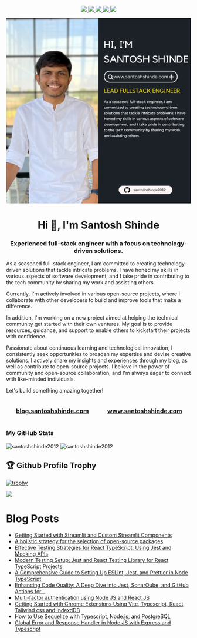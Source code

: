 <p align="center"> 
 <a href="https://twitter.com/shindesan2012" alt="santosh shinde github stats">
   <img src="https://img.shields.io/badge/-@shindesan2012-%231DA1F2?style=flat-square&logo=twitter&logoColor=ffffff" />
 </a>
 <a href="https://github.com/santoshshinde2012" alt="santosh shinde github stats">
   <img src="https://img.shields.io/badge/-@santoshshinde2012-%23181717?style=flat-square&logo=github" />
 </a>
 <a href="https://www.linkedin.com/in/shindesantosh" alt="santosh shinde github stats">
   <img src="https://img.shields.io/badge/-shindesantosh-blue?style=flat-square&logo=Linkedin&logoColor=white&link=https://www.linkedin.com/in/shindesantosh" />
 </a>
 <a href="http://blog.santoshshinde.com/" alt="santosh shinde blog">
   <img src="https://img.shields.io/badge/blog.santoshshinde.com-brightgreen?style=flat-square" />
 </a>
 <a href="https://stackoverflow.com/users/4319438/santosh-shinde" alt="santosh shinde stackoverflow">
   <img src="https://img.shields.io/badge/stackoverflow-%23181717?style=flat-square&logo=stackoverflow" />
 </a>
</p>

[![About me](./profile.png)](https://www.santoshshinde.com/)

<h1 align="center">Hi 👋, I'm Santosh Shinde</h1>
<h3 align="center">Experienced full-stack engineer with a focus on technology-driven solutions. </h3>

As a seasoned full-stack engineer, I am committed to creating technology-driven solutions that tackle intricate problems. I have honed my skills in various aspects of software development, and I take pride in contributing to the tech community by sharing my work and assisting others.

Currently, I'm actively involved in various open-source projects, where I collaborate with other developers to build and improve tools that make a difference.

In addition, I'm working on a new project aimed at helping the technical community get started with their own ventures. My goal is to provide resources, guidance, and support to enable others to kickstart their projects with confidence.

Passionate about continuous learning and technological innovation, I consistently seek opportunities to broaden my expertise and devise creative solutions. I actively share my insights and experiences through my blog, as well as contribute to open-source projects. I believe in the power of community and open-source collaboration, and I'm always eager to connect with like-minded individuals.

Let's build something amazing together!

<div style="display: flex;">
  <div style="flex: 50%; padding: 0 15px;">
    <h3 align="center">
      <a href="http://blog.santoshshinde.com/" alt="santosh shinde blog">blog.santoshshinde.com</a>
    </h3>
  </div>
  <div style="flex: 50%; padding: 0 15px;">
    <h3 align="center">
      <a href="http://www.santoshshinde.com/" alt="santosh shinde portfolio">www.santoshshinde.com</a>
    </h3>
  </div>
</div>

### My GitHub Stats
<div>
<img align="center" width="49%" src="https://github-readme-streak-stats.herokuapp.com/?user=santoshshinde2012" alt="santoshshinde2012" />
<img align="center" width="49%"  src="https://github-readme-stats.vercel.app/api?username=santoshshinde2012&show_icons=true&locale=en" alt="santoshshinde2012" />
</div>

## 🏆 Github Profile Trophy

[![trophy](https://github-profile-trophy.vercel.app/?username=santoshshinde2012&theme=monokai&margin-w=15&margin-h=15&&no-frame=true&row=1)](https://github.com/ryo-ma/github-profile-trophy)

<img src="https://github-readme-stats.vercel.app/api/top-langs/?username=santoshshinde2012&layout=compact&hide=html" />

<br/>

# Blog Posts

<!-- BLOG-POST-LIST:START -->
- [Getting Started with Streamlit and Custom Streamlit Components](https://levelup.gitconnected.com/getting-started-with-streamlit-and-custom-streamlit-components-491bd197cd9f?source=rss-f5cfa346da5------2)
- [A holistic strategy for the selection of open-source packages](https://medium.com/syngenta-digitalblog/a-holistic-strategy-for-the-selection-of-open-source-packages-dc814d14163b?source=rss-f5cfa346da5------2)
- [Effective Testing Strategies for React TypeScript: Using Jest and Mocking APIs](https://levelup.gitconnected.com/effective-testing-strategies-for-react-typescript-using-jest-and-mocking-apis-ef768849e26e?source=rss-f5cfa346da5------2)
- [Modern Testing Setup: Jest and React Testing Library for React TypeScript Projects](https://levelup.gitconnected.com/modern-testing-setup-jest-and-react-testing-library-for-react-typescript-projects-a534c651746f?source=rss-f5cfa346da5------2)
- [A Comprehensive Guide to Setting Up ESLint, Jest, and Prettier in Node TypeScript](https://levelup.gitconnected.com/a-comprehensive-guide-to-setting-up-eslint-jest-and-prettier-in-node-typescript-b04d8e5673fd?source=rss-f5cfa346da5------2)
- [Enhancing Code Quality: A Deep Dive into Jest, SonarQube, and GitHub Actions for…](https://javascript.plainenglish.io/enhancing-code-quality-a-deep-dive-into-jest-sonarqube-and-github-actions-for-f8862f8e5848?source=rss-f5cfa346da5------2)
- [Multi-factor authentication using Node JS and React JS](https://javascript.plainenglish.io/multi-factor-authentication-using-node-js-and-react-js-08967b755a5c?source=rss-f5cfa346da5------2)
- [Getting Started with Chrome Extensions Using Vite, Typescript, React, Tailwind css and IndexdDB](https://javascript.plainenglish.io/getting-started-with-chrome-extensions-using-vite-typescript-react-tailwind-css-and-indexdb-cae7aff39dca?source=rss-f5cfa346da5------2)
- [How to Use Sequelize with Typescript, Node.js, and PostgreSQL](https://javascript.plainenglish.io/how-to-use-sequelize-with-typescript-node-js-and-postgresql-c6ff58a3af76?source=rss-f5cfa346da5------2)
- [Global Error and Response Handler in Node JS with Express and Typescript](https://javascript.plainenglish.io/global-error-and-response-handler-in-node-js-with-express-and-typescript-913ec06d74b3?source=rss-f5cfa346da5------2)
<!-- BLOG-POST-LIST:END -->
